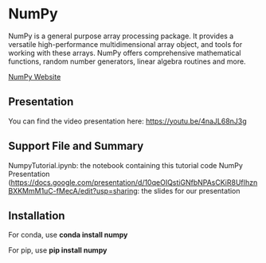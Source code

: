 # NumPy
NumPy is a general purpose array processing package. It provides a versatile high-performance multidimensional array object, and tools for working with these arrays. NumPy offers comprehensive mathematical functions, random number generators, linear algebra routines and more. 

[NumPy Website](https://numpy.org/)

## Presentation

You can find the video presentation here: https://youtu.be/4naJL68nJ3g

## Support File and Summary
NumpyTutorial.ipynb: the notebook containing this tutorial code
NumPy Presentation (https://docs.google.com/presentation/d/10qeOIQstiGNfbNPAsCKiR8UfIhznBXKMmM1uC-fMecA/edit?usp=sharing: the slides for our presentation


## Installation

For conda, use **conda install numpy**

For pip, use **pip install numpy**
